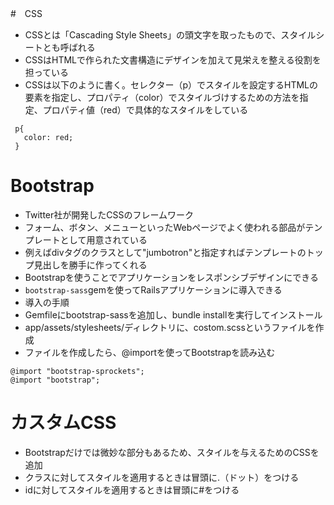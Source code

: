 #　CSS
- CSSとは「Cascading Style Sheets」の頭文字を取ったもので、スタイルシートとも呼ばれる
- CSSはHTMLで作られた文書構造にデザインを加えて見栄えを整える役割を担っている
- CSSは以下のように書く。セレクター（p）でスタイルを設定するHTMLの要素を指定し、プロパティ（color）でスタイルづけするための方法を指定、プロパティ値（red）で具体的なスタイルをしている  
```
 p{
   color: red;
 }
 ```
 # Bootstrap
 - Twitter社が開発したCSSのフレームワーク
 - フォーム、ボタン、メニューといったWebページでよく使われる部品がテンプレートとして用意されている
  - 例えばdivタグのクラスとして"jumbotron"と指定すればテンプレートのトップ見出しを勝手に作ってくれる
 - Bootstrapを使うことでアプリケーションをレスポンシブデザインにできる
 - ```bootstrap-sass```gemを使ってRailsアプリケーションに導入できる
 - 導入の手順
  - Gemfileにbootstrap-sassを追加し、bundle installを実行してインストール
  - app/assets/stylesheets/ディレクトリに、costom.scssというファイルを作成
  - ファイルを作成したら、@importを使ってBootstrapを読み込む  
  ```
  @import "bootstrap-sprockets";
  @import "bootstrap";
  ```
# カスタムCSS
- Bootstrapだけでは微妙な部分もあるため、スタイルを与えるためのCSSを追加
- クラスに対してスタイルを適用するときは冒頭に.（ドット）をつける
- idに対してスタイルを適用するときは冒頭に#をつける
